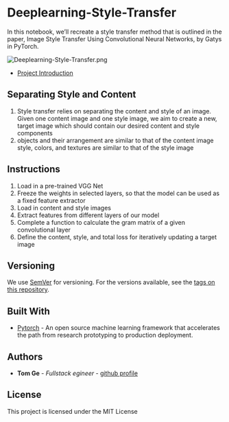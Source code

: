 # Deeplearning-Style-Transfer

In this notebook, we’ll recreate a style transfer method that is outlined in the paper, Image Style Transfer Using Convolutional Neural Networks, by Gatys in PyTorch.

![Deeplearning-Style-Transfer.png](Deeplearning-Style-Transfer.png)

* [Project Introduction](https://mp.weixin.qq.com/s?__biz=MzIxNzU3MjA0OA==&mid=2247483680&idx=1&sn=93c8f718cc3ac83a2c584fbe014a09d7&chksm=97f6f69fa0817f89200277be03950bf9db699045f784819712fbe0bc358508bcc37932c2017a&token=312677330&lang=zh_CN#rd)

## Separating Style and Content
1. Style transfer relies on separating the content and style of an image. Given one content image and one style image, we aim to create a new, target image which should contain our desired content and style components
2. objects and their arrangement are similar to that of the content image
style, colors, and textures are similar to that of the style image


## Instructions
1. Load in a pre-trained VGG Net
2. Freeze the weights in selected layers, so that the model can be used as a fixed feature extractor
3. Load in content and style images
4. Extract features from different layers of our model
5. Complete a function to calculate the gram matrix of a given convolutional layer
6. Define the content, style, and total loss for iteratively updating a target image

## Versioning

We use [SemVer](http://semver.org/) for versioning. For the versions available, see the [tags on this repository](https://github.com/your/project/tags).

## Built With

* [Pytorch](https://pytorch.org/) - An open source machine learning framework that accelerates the path from research prototyping to production deployment.

## Authors

* **Tom Ge** - *Fullstack egineer* - [github profile](https://github.com/tomgtqq)

## License

This project is licensed under the MIT License
